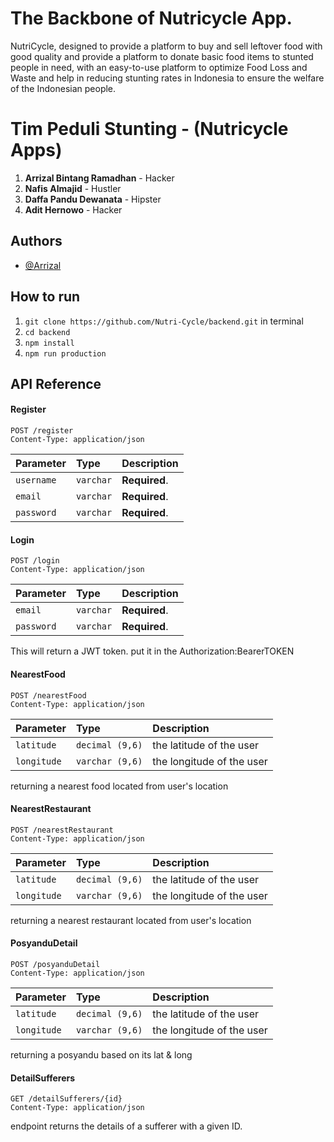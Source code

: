 # The Backbone of Nutricycle App.

NutriCycle, designed to provide a platform to buy and sell leftover food with good quality and provide a platform to donate basic food items to stunted people in need, with an easy-to-use platform to optimize Food Loss and Waste and help in reducing stunting rates in Indonesia to ensure the welfare of the Indonesian people.

# Tim Peduli Stunting - (Nutricycle Apps)

1. **Arrizal Bintang Ramadhan** - Hacker
2. **Nafis Almajid** - Hustler
3. **Daffa Pandu Dewanata** - Hipster
4. **Adit Hernowo** - Hacker

## Authors

- [@Arrizal](https://www.github.com/ArrizalBintangR)

## How to run
1. `git clone https://github.com/Nutri-Cycle/backend.git` in terminal
2. `cd backend`
3. `npm install`
4. `npm run production`

## API Reference

#### Register

```http
POST /register
Content-Type: application/json
```


| Parameter | Type     | Description                |
| :-------- | :------- | :------------------------- |
| `username` | `varchar` | **Required**. |
| `email` | `varchar` | **Required**. |
| `password` | `varchar` | **Required**. |

#### Login

```http
POST /login
Content-Type: application/json
```

| Parameter | Type     | Description                       |
| :-------- | :------- | :-------------------------------- |
| `email` | `varchar` | **Required**. |
| `password` | `varchar` | **Required**. |

This will return a JWT token. put it in the Authorization:BearerTOKEN

#### NearestFood

```http
POST /nearestFood
Content-Type: application/json
```

| Parameter | Type     | Description                       |
| :-------- | :------- | :-------------------------------- |
| `latitude` | `decimal (9,6)` | the latitude of the user |
| `longitude` | `varchar (9,6)` | the longitude of the user |

returning a nearest food located from user's location

#### NearestRestaurant

```http
POST /nearestRestaurant
Content-Type: application/json
```

| Parameter | Type     | Description                       |
| :-------- | :------- | :-------------------------------- |
| `latitude` | `decimal (9,6)` | the latitude of the user |
| `longitude` | `varchar (9,6)` | the longitude of the user |

returning a nearest restaurant located from user's location

#### PosyanduDetail

```http
POST /posyanduDetail
Content-Type: application/json
```

| Parameter | Type     | Description                       |
| :-------- | :------- | :-------------------------------- |
| `latitude` | `decimal (9,6)` | the latitude of the user |
| `longitude` | `varchar (9,6)` | the longitude of the user |

returning a posyandu based on its lat & long

#### DetailSufferers

```http
GET /detailSufferers/{id}
Content-Type: application/json
```

endpoint returns the details of a sufferer with a given ID.



